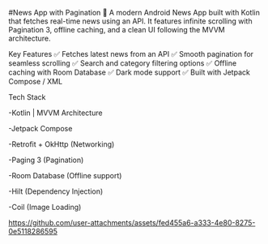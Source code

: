 #News App with Pagination 📰
A modern Android News App built with Kotlin that fetches real-time news using an API. It features infinite scrolling with Pagination 3, offline caching, and a clean UI following the MVVM architecture.

Key Features
✅ Fetches latest news from an API
✅ Smooth pagination for seamless scrolling
✅ Search and category filtering options
✅ Offline caching with Room Database
✅ Dark mode support
✅ Built with Jetpack Compose / XML

Tech Stack

-Kotlin | MVVM Architecture

-Jetpack Compose

-Retrofit + OkHttp (Networking)

-Paging 3 (Pagination)

-Room Database (Offline support)

-Hilt (Dependency Injection)

-Coil (Image Loading)



https://github.com/user-attachments/assets/fed455a6-a333-4e80-8275-0e5118286595




